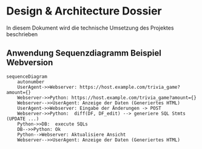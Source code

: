 # Design & Architecture Dossier

In diesem Dokument wird die technische Umsetzung des Projektes beschrieben

## Anwendung Sequenzdiagramm Beispiel Webversion

```mermaid
sequenceDiagram
    autonumber
    UserAgent->>Webserver: https://host.example.com/trivia_game?amount={}
    Webserver->>Python: https://host.example.com/trivia_game?amount={}
    Webserver-->>UserAgent: Anzeige der Daten (Generiertes HTML) 
    UserAgent->>Webserver: Eingabe der Änderungen -> POST
    Webserver->>Python:  diff(DF, DF_edit) --> generiere SQL Stmts (UPDATE ...) 
    Python->>DB:  execute SQLs
    DB-->>Python: Ok
    Python-->Webserver: Aktualisiere Ansicht
    Webserver-->>UserAgent: Anzeige der Daten (Generiertes HTML) 
```


